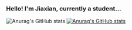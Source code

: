 ### Hello! I'm Jiaxian, currently a student...

![Anurag's GitHub stats](https://github-readme-stats.vercel.app/api?username=Lim-Jiaxian&theme=graywhite)
[![Anurag's GitHub stats](https://github-readme-stats.vercel.app/api?username=Lim-Jiaxian&theme=graywhite)](https://github.com/Lim-Jiaxian/github-readme-stats)

<!--
**Lim-Jiaxian/Lim-Jiaxian** is a ✨ _special_ ✨ repository because its `README.md` (this file) appears on your GitHub profile.

Here are some ideas to get you started:

- 🔭 I’m currently working on ...
- 🌱 I’m currently learning ...
- 👯 I’m looking to collaborate on ...
- 🤔 I’m looking for help with ...
- 💬 Ask me about ...
- 📫 How to reach me: ...
- 😄 Pronouns: ...
- ⚡ Fun fact: ...
-->

